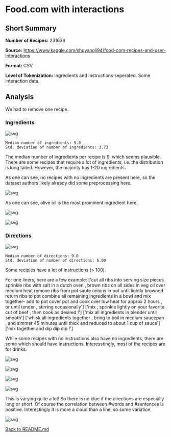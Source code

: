 # Food.com with interactions

## Short Summary

**Number of Recipes:** 231636

**Source:** https://www.kaggle.com/shuyangli94/food-com-recipes-and-user-interactions


**Format:** CSV

**Level of Tokenization:** Ingredients and Instructions seperated. Some interaction data.

## Analysis

We  had to remove one recipe.

### Ingredients

![svg](inspection_food-com_files/inspection_food-com_4_0.svg)


    Median number of ingredients: 9.0
    Std. deviation of number of ingredients: 3.73


The median number of ingredients per recipe is 9, which seems plausible. There are some recipes that require a lot of ingredients, i.e. the distribution is long tailed. However, the majority has 1-20 ingredients.








As one can see, no recipes with no ingredients are present here, so the dataset authors likely already did some preprocessing here.



![svg](inspection_food-com_files/inspection_food-com_8_1.svg)


As one can see, olive oil is the most prominent ingredient here.


![svg](inspection_food-com_files/inspection_food-com_11_1.svg)



![svg](inspection_food-com_files/inspection_food-com_13_1.svg)


### Directions



![svg](inspection_food-com_files/inspection_food-com_15_0.svg)


    Median number of directions: 9.0
    Std. deviation of number of directions: 6.00






Some recipies have a lot of instructions (> 100).

For one liners, here are a few example: 
    ['cut all ribs into serving size pieces sprinkle ribs with salt in a dutch oven , brown ribs on all sides in veg oil over medium heat remove ribs from pot saute onions in pot until lightly browned return ribs to pot combine all remaining ingredients in a bowl and mix together- add to pot cover pot and cook over low heat for approx 2 hours , or until tender , stirring occasionally']
    ['mix , sprinkle lightly on your favorite cut of beef , then cook as desired !']
    ['mix all ingredients in blender until smooth']
    ['whisk all ingredients together , bring to boil in medium saucepan , and simmer 45 minutes until thick and reduced to about 1 cup of sauce']
    ['mix together and dip dip dip !']


While some recipes with no instructions also have no ingredients, there are some which should have instructions. Interesstingly, most of the recipes are for drinks.




![svg](inspection_food-com_files/inspection_food-com_21_0.svg)



![svg](inspection_food-com_files/inspection_food-com_21_1.svg)



![svg](inspection_food-com_files/inspection_food-com_21_2.svg)



![svg](inspection_food-com_files/inspection_food-com_21_3.svg)


This is varying quite a lot! So there is no clue if the directions are especially long or short. Of course the correlation between #words and #sentences is positive. Interestingly it is more a cloud than a line, so some variation.




![svg](inspection_food-com_files/inspection_food-com_24_0.svg)


[Back to README.md](../README.md)